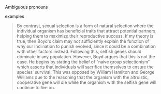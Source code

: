 Ambiguous pronouns

examples

> By contrast, sexual selection  is a form of natural selection where the individual organism has beneficial traits that attract potential partners, helping them to maximize their  reproductive success.
> If my theory is true, then Boyd's claim may not sufficiently explain the function of why our inclination to punish evolved, since it  could be a combination with other factors instead.
> Following this, selfish genes should dominate in any population. However, Boyd argues that this is not the case.
> He begins by stating the belief of “naive group selectionism” which asserts that individuals will sacrifice themselves to ensure the species’ survival. This was opposed by William Hamilton and George Williams due to the reasoning that the organism with the altruistic, cooperative gene will die while the organism with the selfish gene will continue to live on.
